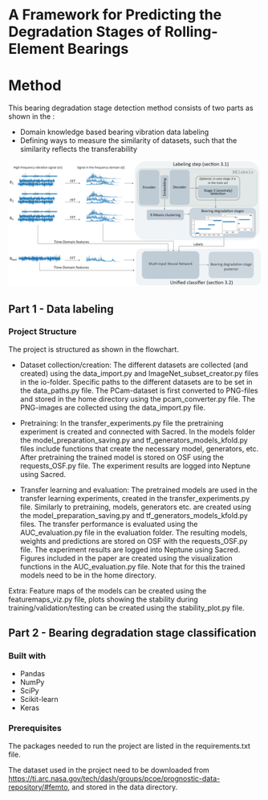 # A Framework for Predicting the Degradation Stages of Rolling-Element Bearings

# Method

This bearing degradation stage detection method consists of two parts as shown in the : 

* Domain knowledge based bearing vibration data labeling
* Defining ways to measure the similarity of datasets, such that the similarity reflects the transferability

<img src="reports/figures/model.png" alt="method overview">

## Part 1 - Data labeling

### Project Structure
The project is structured as shown in the flowchart. 

* Dataset collection/creation:
The different datasets are collected (and created) using the data_import.py and 
ImageNet_subset_creator.py files in the io-folder. Specific paths to the different datasets are to be set in the
data_paths.py file. The PCam-dataset is first converted to PNG-files and stored in the home directory using the
pcam_converter.py file. The PNG-images are collected using the data_import.py file. 

* Pretraining:
In the transfer_experiments.py file the pretraining experiment is created and connected with Sacred. In the models 
folder the model_preparation_saving.py and tf_generators_models_kfold.py files include functions that create the 
necessary model, generators, etc. After pretraining the trained model is stored on OSF using the requests_OSF.py file. 
The experiment results are logged into Neptune using Sacred. 

* Transfer learning and evaluation:
The pretrained models are used in the transfer learning experiments, created in the transfer_experiments.py file. 
Similarly to pretraining, models, generators etc. are created using the model_preparation_saving.py and 
tf_generators_models_kfold.py files. The transfer performance is evaluated using the AUC_evaluation.py file in the
evaluation folder. The resulting models, weights and predictions are stored on OSF with the 
requests_OSF.py file. The experiment results are logged into Neptune using Sacred. 
Figures included in the paper are created using the visualization functions in the AUC_evaluation.py file. Note that 
for this the trained models need to be in the home directory.

Extra: 
Feature maps of the models can be created using the featuremaps_viz.py file, plots showing the stability during 
training/validation/testing can be created using the stability_plot.py file. 

## Part 2 - Bearing degradation stage classification

### Built with

* Pandas 
* NumPy 
* SciPy
* Scikit-learn 
* Keras

### Prerequisites

The packages needed to run the project are listed in the requirements.txt file.

The dataset used in the project need to be downloaded from https://ti.arc.nasa.gov/tech/dash/groups/pcoe/prognostic-data-repository/#femto, and stored in the data directory.

